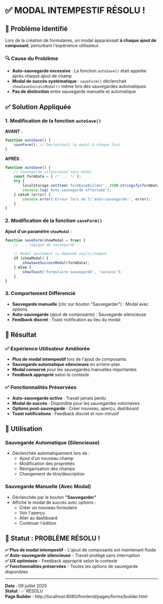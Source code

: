 # ✅ MODAL INTEMPESTIF RÉSOLU !

## 🎯 Problème Identifié
Lors de la création de formulaires, un modal apparaissait **à chaque ajout de composant**, perturbant l'expérience utilisateur.

### 🔍 Cause du Problème
- **Auto-sauvegarde excessive** : La fonction `autoSave()` était appelée après chaque ajout de champ
- **Modal de succès systématique** : `saveForm()` déclenchait `showSaveSuccessModal()` même lors des sauvegardes automatiques
- **Pas de distinction** entre sauvegarde manuelle et automatique

## ✅ Solution Appliquée

### 1. Modification de la fonction `autoSave()`
**AVANT** :
```javascript
function autoSave() {
    saveForm(); // Déclenchait le modal à chaque fois
}
```

**APRÈS** :
```javascript
function autoSave() {
    // Sauvegarde silencieuse sans modal
    const formData = { /* ... */ };
    try {
        localStorage.setItem('formEaseBuilder', JSON.stringify(formData));
        console.log('Auto-sauvegarde effectuée');
    } catch (error) {
        console.error('Erreur lors de l\'auto-sauvegarde:', error);
    }
}
```

### 2. Modification de la fonction `saveForm()`
**Ajout d'un paramètre `showModal`** :
```javascript
function saveForm(showModal = true) {
    // ... logique de sauvegarde ...
    
    // Modal seulement si demandé explicitement
    if (showModal) {
        showSaveSuccessModal(formData);
    } else {
        showToast('Formulaire sauvegardé', 'success');
    }
}
```

### 3. Comportement Différencié
- **Sauvegarde manuelle** (clic sur bouton "Sauvegarder") : Modal avec options
- **Auto-sauvegarde** (ajout de composants) : Sauvegarde silencieuse
- **Feedback discret** : Toast notification au lieu du modal

## 🚀 Résultat

### ✅ Expérience Utilisateur Améliorée
- **Plus de modal intempestif** lors de l'ajout de composants
- **Sauvegarde automatique silencieuse** en arrière-plan
- **Modal conservé** pour les sauvegardes manuelles importantes
- **Feedback approprié** selon le contexte

### ✅ Fonctionnalités Préservées
- **Auto-sauvegarde active** : Travail jamais perdu
- **Modal de succès** : Disponible pour les sauvegardes volontaires
- **Options post-sauvegarde** : Créer nouveau, aperçu, dashboard
- **Toast notifications** : Feedback discret et non-intrusif

## 🔧 Utilisation

### Sauvegarde Automatique (Silencieuse)
- Déclenchée automatiquement lors de :
  - Ajout d'un nouveau champ
  - Modification des propriétés
  - Réorganisation des champs
  - Changement de titre/description

### Sauvegarde Manuelle (Avec Modal)
- Déclenchée par le bouton **"Sauvegarder"**
- Affiche le modal de succès avec options :
  - Créer un nouveau formulaire
  - Voir l'aperçu
  - Aller au dashboard
  - Continuer l'édition

## 🎉 Statut : PROBLÈME RÉSOLU !

**✅ Plus de modal intempestif** - L'ajout de composants est maintenant fluide  
**✅ Auto-sauvegarde silencieuse** - Travail protégé sans interruption  
**✅ UX optimisée** - Feedback approprié selon le contexte  
**✅ Fonctionnalités préservées** - Toutes les options de sauvegarde disponibles  

---

**Date** : 09 juillet 2025  
**Statut** : ✅ RÉSOLU  
**Page Builder** : http://localhost:8080/frontend/pages/forms/builder.html
